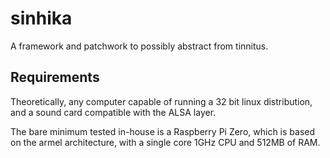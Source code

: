 # sinhika

A framework and patchwork to possibly abstract from tinnitus.

## Requirements

Theoretically, any computer capable of running a 32 bit linux distribution, and a sound card compatible with the ALSA layer.

The bare minimum tested in-house is a Raspberry Pi Zero, which is based on the armel architecture, with a single core 1GHz CPU and 512MB of RAM.
